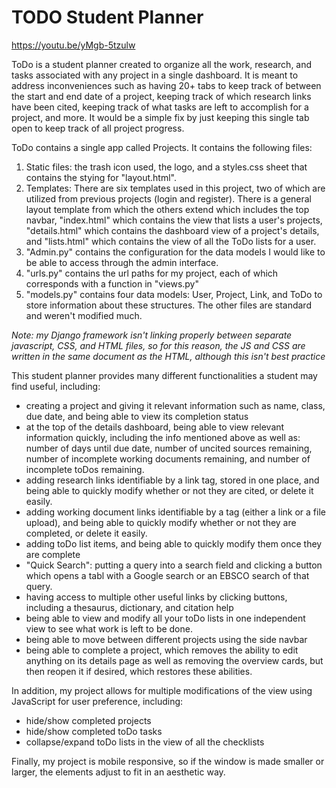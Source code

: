 # TODO Student Planner

https://youtu.be/yMgb-5tzulw
  
ToDo is a student planner created to organize all the work, research, and tasks associated 
with any project in a single dashboard. It is meant to address inconveniences such as having
20+ tabs to keep track of between the start and end date of a project, keeping track of which
research links have been cited, keeping track of what tasks are left to accomplish for a 
project, and more. It would be a simple fix by just keeping this single tab open to keep track of all 
project progress.

ToDo contains a single app called Projects. It contains the following files:
1. Static files: the trash icon used, the logo, and a styles.css sheet that contains the 
stying for "layout.html".
2. Templates: There are six templates used in this project, two of which are utilized from
previous projects (login and register). There is a general layout template from which the others
extend which includes the top navbar, "index.html" which contains the view that lists a 
user's projects, "details.html" which contains the dashboard view of a project's details, and 
"lists.html" which contains the view of all the ToDo lists for a user.
3. "Admin.py" contains the configuration for the data models I would like to be able to access
through the admin interface.
4. "urls.py" contains the url paths for my project, each of which corresponds with a function in "views.py"
5. "models.py" contains four data models: User, Project, Link, and ToDo to store information about 
these structures.
The other files are standard and weren't modified much.

*Note: my Django framework isn't linking properly between separate javascript, CSS, and HTML files, so 
for this reason, the JS and CSS are written in the same document as the HTML, although this isn't best
practice*

This student planner provides many different functionalities a student may find useful, including:
- creating a project and giving it relevant information such as name, class, due date, and being able
to view its completion status
- at the top of the details dashboard, being able to view relevant information quickly, including the 
info mentioned above as well as: number of days until due date, number of uncited sources remaining,
number of incomplete working documents remaining, and number of incomplete toDos remaining.
- adding research links identifiable by a link tag, stored in one place, and being able to quickly 
modify whether or not they are cited, or delete it easily.
- adding working document links identifiable by a tag (either a link or a file upload), and being able
to quickly modify whether or not they are completed, or delete it easily.
- adding toDo list items, and being able to quickly modify them once they are complete
- "Quick Search": putting a query into a search field and clicking a button which opens a tabl with a 
Google search or an EBSCO search of that query.
- having access to multiple other useful links by clicking buttons, including a thesaurus, dictionary,
and citation help
- being able to view and modify all your toDo lists in one independent view to see what work is left 
to be done.
- being able to move between different projects using the side navbar
- being able to complete a project, which removes the ability to edit anything on its details page as well
as removing the overview cards, but then reopen it if desired, which restores these abilities.

In addition, my project allows for multiple modifications of the view using JavaScript for user 
preference, including:
- hide/show completed projects
- hide/show completed toDo tasks
- collapse/expand toDo lists in the view of all the checklists

Finally, my project is mobile responsive, so if the window is made smaller or larger, the elements
adjust to fit in an aesthetic way. 
